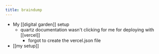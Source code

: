 ```yaml
---
title: braindump
---
```


- My [[digital garden]] setup
	- quartz documentation wasn't clicking for me for deploying with [[vercel]] 
		- forgot to create the vercel.json file
- [[my setup]]
